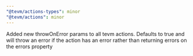 ```yaml
---
"@tevm/actions-types": minor
"@tevm/actions": minor
---
```


Added new throwOnError params to all tevm actions. Defaults to true and will throw an error if the action has an error rather than returning errors on the errors property
